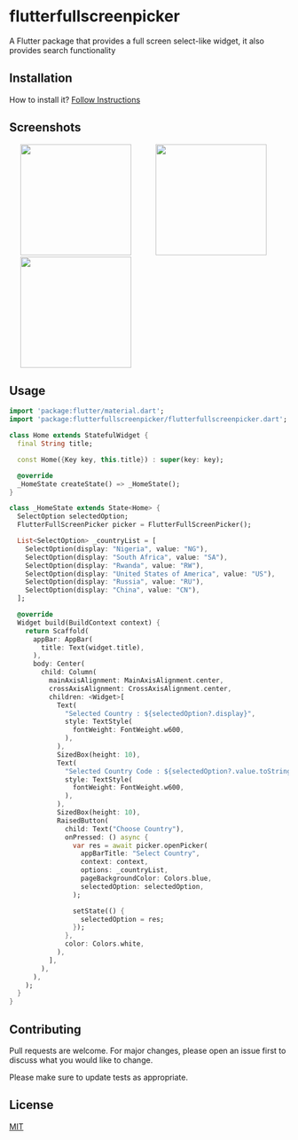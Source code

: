 # flutterfullscreenpicker

A Flutter package that provides a full screen select-like widget, it also provides search functionality

## Installation

How to install it? [Follow Instructions](https://pub.dev/packages/flutterfullscreenpicker#-installing-tab-)

## Screenshots

<p>
    <img src="https://raw.githubusercontent.com/lhamycodes/flutter_fullscreen_picker/master/screenshots/1.png" width="200px" height="auto" hspace="20"/>
    <img src="https://raw.githubusercontent.com/lhamycodes/flutter_fullscreen_picker/master/screenshots/2.png" width="200px" height="auto" hspace="20"/>
    <img src="https://raw.githubusercontent.com/lhamycodes/flutter_fullscreen_picker/master/screenshots/3.png" width="200px" height="auto" hspace="20"/>
</p>

## Usage

```dart
import 'package:flutter/material.dart';
import 'package:flutterfullscreenpicker/flutterfullscreenpicker.dart';

class Home extends StatefulWidget {
  final String title;

  const Home({Key key, this.title}) : super(key: key);

  @override
  _HomeState createState() => _HomeState();
}

class _HomeState extends State<Home> {
  SelectOption selectedOption;
  FlutterFullScreenPicker picker = FlutterFullScreenPicker();

  List<SelectOption> _countryList = [
    SelectOption(display: "Nigeria", value: "NG"),
    SelectOption(display: "South Africa", value: "SA"),
    SelectOption(display: "Rwanda", value: "RW"),
    SelectOption(display: "United States of America", value: "US"),
    SelectOption(display: "Russia", value: "RU"),
    SelectOption(display: "China", value: "CN"),
  ];

  @override
  Widget build(BuildContext context) {
    return Scaffold(
      appBar: AppBar(
        title: Text(widget.title),
      ),
      body: Center(
        child: Column(
          mainAxisAlignment: MainAxisAlignment.center,
          crossAxisAlignment: CrossAxisAlignment.center,
          children: <Widget>[
            Text(
              "Selected Country : ${selectedOption?.display}",
              style: TextStyle(
                fontWeight: FontWeight.w600,
              ),
            ),
            SizedBox(height: 10),
            Text(
              "Selected Country Code : ${selectedOption?.value.toString()}",
              style: TextStyle(
                fontWeight: FontWeight.w600,
              ),
            ),
            SizedBox(height: 10),
            RaisedButton(
              child: Text("Choose Country"),
              onPressed: () async {
                var res = await picker.openPicker(
                  appBarTitle: "Select Country",
                  context: context,
                  options: _countryList,
                  pageBackgroundColor: Colors.blue,
                  selectedOption: selectedOption,
                );

                setState(() {
                  selectedOption = res;
                });
              },
              color: Colors.white,
            ),
          ],
        ),
      ),
    );
  }
}
```

## Contributing

Pull requests are welcome. For major changes, please open an issue first to discuss what you would like to change.

Please make sure to update tests as appropriate.

## License

[MIT](https://choosealicense.com/licenses/mit/)
